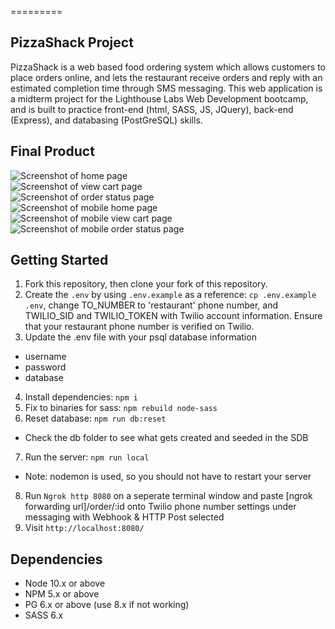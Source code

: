 =========

## PizzaShack Project

PizzaShack is a web based food ordering system which allows customers to place orders online, and lets the restaurant receive orders and reply with an estimated completion time through SMS messaging. This web application is a midterm project for the Lighthouse Labs Web Development bootcamp, and is built to practice front-end (html, SASS, JS, JQuery), back-end (Express), and databasing (PostGreSQL) skills.


## Final Product
![Screenshot of home page](https://github.com/kevinyang-cyen/pizzaShack/blob/master/images/1.PNG?raw=true) \
![Screenshot of view cart page](https://github.com/kevinyang-cyen/pizzaShack/blob/master/images/2.PNG?raw=true) \
![Screenshot of order status page](https://github.com/kevinyang-cyen/pizzaShack/blob/master/images/3.PNG?raw=true) \
![Screenshot of mobile home page](https://github.com/kevinyang-cyen/pizzaShack/blob/master/images/m1.PNG?raw=true) \
![Screenshot of mobile view cart page](https://github.com/kevinyang-cyen/pizzaShack/blob/master/images/m2.PNG?raw=true) \
![Screenshot of mobile order status page](https://github.com/kevinyang-cyen/pizzaShack/blob/master/images/m3.PNG?raw=true) 


## Getting Started

1. Fork this repository, then clone your fork of this repository.
2. Create the `.env` by using `.env.example` as a reference: `cp .env.example .env`, change TO_NUMBER to 'restaurant' phone number, and TWILIO_SID and TWILIO_TOKEN with Twilio account information. Ensure that your restaurant phone number is verified on Twilio.
3. Update the .env file with your psql database information
  - username
  - password
  - database
4. Install dependencies: `npm i`
5. Fix to binaries for sass: `npm rebuild node-sass`
6. Reset database: `npm run db:reset`
  - Check the db folder to see what gets created and seeded in the SDB
7. Run the server: `npm run local`
  - Note: nodemon is used, so you should not have to restart your server
8. Run `Ngrok http 8080` on a seperate terminal window and paste [ngrok forwarding url]/order/:id onto Twilio phone number settings under messaging with Webhook & HTTP Post selected
9. Visit `http://localhost:8080/`


## Dependencies

- Node 10.x or above
- NPM 5.x or above
- PG 6.x or above (use 8.x if not working)
- SASS 6.x
